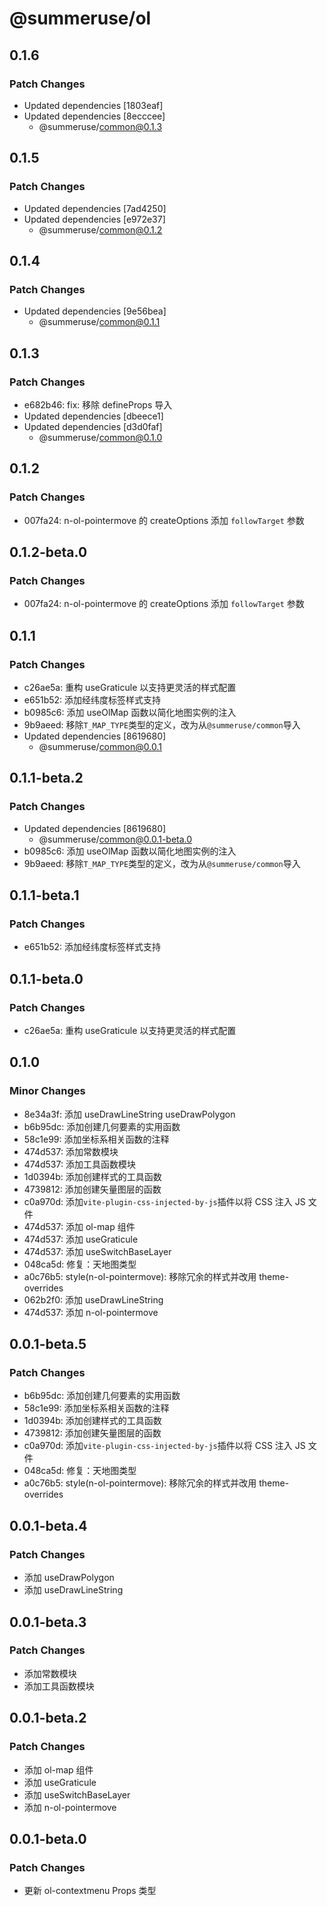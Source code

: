 # @summeruse/ol

## 0.1.6

### Patch Changes

- Updated dependencies [1803eaf]
- Updated dependencies [8ecccee]
  - @summeruse/common@0.1.3

## 0.1.5

### Patch Changes

- Updated dependencies [7ad4250]
- Updated dependencies [e972e37]
  - @summeruse/common@0.1.2

## 0.1.4

### Patch Changes

- Updated dependencies [9e56bea]
  - @summeruse/common@0.1.1

## 0.1.3

### Patch Changes

- e682b46: fix: 移除 defineProps 导入
- Updated dependencies [dbeece1]
- Updated dependencies [d3d0faf]
  - @summeruse/common@0.1.0

## 0.1.2

### Patch Changes

- 007fa24: n-ol-pointermove 的 createOptions 添加 `followTarget` 参数

## 0.1.2-beta.0

### Patch Changes

- 007fa24: n-ol-pointermove 的 createOptions 添加 `followTarget` 参数

## 0.1.1

### Patch Changes

- c26ae5a: 重构 useGraticule 以支持更灵活的样式配置
- e651b52: 添加经纬度标签样式支持
- b0985c6: 添加 useOlMap 函数以简化地图实例的注入
- 9b9aeed: 移除`T_MAP_TYPE`类型的定义，改为从`@summeruse/common`导入
- Updated dependencies [8619680]
  - @summeruse/common@0.0.1

## 0.1.1-beta.2

### Patch Changes

- Updated dependencies [8619680]
  - @summeruse/common@0.0.1-beta.0
- b0985c6: 添加 useOlMap 函数以简化地图实例的注入
- 9b9aeed: 移除`T_MAP_TYPE`类型的定义，改为从`@summeruse/common`导入

## 0.1.1-beta.1

### Patch Changes

- e651b52: 添加经纬度标签样式支持

## 0.1.1-beta.0

### Patch Changes

- c26ae5a: 重构 useGraticule 以支持更灵活的样式配置

## 0.1.0

### Minor Changes

- 8e34a3f: 添加 useDrawLineString useDrawPolygon
- b6b95dc: 添加创建几何要素的实用函数
- 58c1e99: 添加坐标系相关函数的注释
- 474d537: 添加常数模块
- 474d537: 添加工具函数模块
- 1d0394b: 添加创建样式的工具函数
- 4739812: 添加创建矢量图层的函数
- c0a970d: 添加`vite-plugin-css-injected-by-js`插件以将 CSS 注入 JS 文件
- 474d537: 添加 ol-map 组件
- 474d537: 添加 useGraticule
- 474d537: 添加 useSwitchBaseLayer
- 048ca5d: 修复：天地图类型
- a0c76b5: style(n-ol-pointermove): 移除冗余的样式并改用 theme-overrides
- 062b2f0: 添加 useDrawLineString
- 474d537: 添加 n-ol-pointermove

## 0.0.1-beta.5

### Patch Changes

- b6b95dc: 添加创建几何要素的实用函数
- 58c1e99: 添加坐标系相关函数的注释
- 1d0394b: 添加创建样式的工具函数
- 4739812: 添加创建矢量图层的函数
- c0a970d: 添加`vite-plugin-css-injected-by-js`插件以将 CSS 注入 JS 文件
- 048ca5d: 修复：天地图类型
- a0c76b5: style(n-ol-pointermove): 移除冗余的样式并改用 theme-overrides

## 0.0.1-beta.4

### Patch Changes

- 添加 useDrawPolygon
- 添加 useDrawLineString

## 0.0.1-beta.3

### Patch Changes

- 添加常数模块
- 添加工具函数模块

## 0.0.1-beta.2

### Patch Changes

- 添加 ol-map 组件
- 添加 useGraticule
- 添加 useSwitchBaseLayer
- 添加 n-ol-pointermove

## 0.0.1-beta.0

### Patch Changes

- 更新 ol-contextmenu Props 类型
